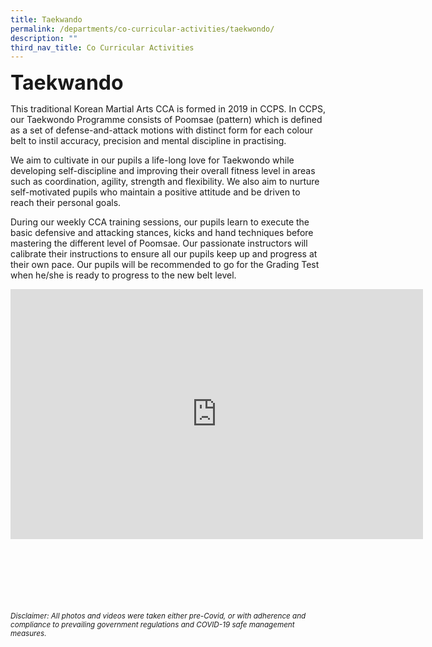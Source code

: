 ```yaml
---
title: Taekwando
permalink: /departments/co-curricular-activities/taekwondo/
description: ""
third_nav_title: Co Curricular Activities
---
```

<b><font size="6">Taekwando</font></b>

This traditional Korean Martial Arts CCA is formed in 2019 in CCPS. In CCPS, our Taekwondo Programme consists of Poomsae (pattern) which is defined as a set of defense-and-attack motions with distinct form for each colour belt to instil accuracy, precision and mental discipline in practising.  
  
We aim to cultivate in our pupils a life-long love for Taekwondo while developing self-discipline and improving their overall fitness level in areas such as coordination, agility, strength and flexibility. We also aim to nurture self-motivated pupils who maintain a positive attitude and be driven to reach their personal goals.  
  
During our weekly CCA training sessions, our pupils learn to execute the basic defensive and attacking stances, kicks and hand techniques before mastering the different level of Poomsae. Our passionate instructors will calibrate their instructions to ensure all our pupils keep up and progress at their own pace. Our pupils will be recommended to go for the Grading Test when he/she is ready to progress to the new belt level.

<center>
	
<iframe allowfullscreen="true" height="400" width="660" frameborder="0" src="https://docs.google.com/presentation/d/e/2PACX-1vRCxWEop-rVAxszJYCpBFw8IiEg43h4xIRKYfFU2CU76D4np0VpS3msNO3VmaPY6kP9Rg3MJdTIO_J_/embed?start=true&amp;loop=true&amp;delayms=5000"></iframe>

</center>

<br><br><br><br><br><br>
<sup>_Disclaimer: All photos and videos were taken either pre-Covid, or with adherence and compliance to prevailing government regulations and COVID-19 safe management measures._</sup>